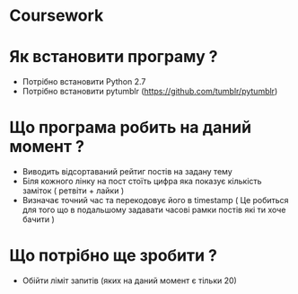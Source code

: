 # Coursework

# Як встановити програму ?
  - Потрібно встановити Python 2.7
  - Потрібно встановити pytumblr (https://github.com/tumblr/pytumblr)

# Що програма робить на даний момент ?
  - Виводить відсортаваний рейтиг постів на задану тему
  - Біля кожного лінку на пост стоїть цифра яка показує кількість заміток ( ретвіти + лайки )
  - Визначає точний час та перекодовує його в timestamp ( Це робиться для того що в подальшому задавати часові рамки постів які ти хоче       бачити )
 
# Що потрібно ще зробити ?
  - Обійти ліміт запитів (яких на даний момент є тільки 20)

